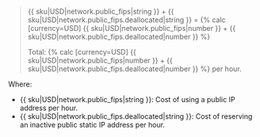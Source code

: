 > {{ sku|USD|network.public_fips|string }} + {{ sku|USD|network.public_fips.deallocated|string }} = {% calc [currency=USD] {{ sku|USD|network.public_fips|number }} + {{ sku|USD|network.public_fips.deallocated|number }} %}
>
> Total: {% calc [currency=USD] {{ sku|USD|network.public_fips|number }} + {{ sku|USD|network.public_fips.deallocated|number }} %} per hour.

Where:

* {{ sku|USD|network.public_fips|string }}: Cost of using a public IP address per hour.
* {{ sku|USD|network.public_fips.deallocated|string }}: Cost of reserving an inactive public static IP address per hour.